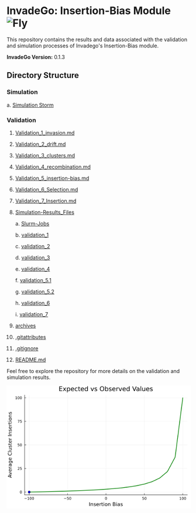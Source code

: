 # InvadeGo: Insertion-Bias Module <img src="https://upload.wikimedia.org/wikipedia/commons/9/91/Icon_-_Drosophila_melanogaster.svg" alt="Fly" style="width: 32px; height: 32px;">

This repository contains the results and data associated with the validation and simulation processes of Invadego's Insertion-Bias module.

**InvadeGo Version:** 0.1.3

## Directory Structure

### Simulation

a. [Simulation Storm](./Simulation%20Storm.md)

### Validation

1. [Validation_1_invasion.md](./Validation_1_invasion.md)
2. [Validation_2_drift.md](./Validation_2_drift.md)
3. [Validation_3_clusters.md](./Validation_3_clusters.md)
4. [Validation_4_recombination.md](./Validation_4_recombination.md)
5. [Validation_5_insertion-bias.md](./Validation_5_bias.md)
6. [Validation_6_Selection.md](./Validation_6_Selection.md)
7. [Validation_7_Insertion.md](./Validation_7_insertion.md)
8. [Simulation-Results_Files](./Simulation-Results_Files)

    a. [Slurm-Jobs](./Simulation-Results_Files/Slurm-Jobs)
   
    b. [validation_1](./Simulation-Results_Files/validation_1)
   
    c. [validation_2](./Simulation-Results_Files/validation_2)
   
    d. [validation_3](./Simulation-Results_Files/validation_3)
   
    e. [validation_4](./Simulation-Results_Files/validation_4)
   
    f. [validation_5.1](./Simulation-Results_Files/validation_5.1)
   
    g. [validation_5.2](./Simulation-Results_Files/validation_5.2)
   
    h. [validation_6](./Simulation-Results_Files/validation_6)
   
    i. [validation_7](./Simulation-Results_Files/validation_7)

10. [archives](./archives)
11. [.gitattributes](./.gitattributes)
12. [.gitignore](./.gitignore)
13. [README.md](./README.md)


Feel free to explore the repository for more details on the validation and simulation results.

<img src="images/animation.gif" alt="animation.gif" center/>
